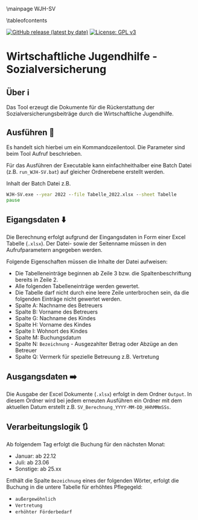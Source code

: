 \mainpage WJH-SV

\tableofcontents

[![GitHub release (latest by date)](https://img.shields.io/github/v/release/timounger/WJH-SV)](https://github.com/timounger/WJH-SV/releases/latest)
[![License: GPL v3](https://img.shields.io/badge/License-GPLv3-blue.svg)](https://github.com/timounger/WJH-SV/blob/master/LICENSE.md)

# Wirtschaftliche Jugendhilfe -  Sozialversicherung

## Über ℹ️

Das Tool erzeugt die Dokumente für die Rückerstattung der Sozialversicherungsbeiträge durch die Wirtschaftliche Jugendhilfe.

## Ausführen 🚀

Es handelt sich hierbei um ein Kommandozeilentool. Die Parameter sind beim Tool Aufruf beschrieben.

Für das Ausführen der Executable kann einfachheithalber eine Batch Datei (z.B. `run_WJH-SV.bat`) auf gleicher Ordnerebene erstellt werden.

Inhalt der Batch Datei z.B.

``` bat
WJH-SV.exe --year 2022 --file Tabelle_2022.xlsx --sheet Tabelle
pause
```

## Eigangsdaten ⬇️

Die Berechnung erfolgt aufgrund der Eingangsdaten in Form einer Excel Tabelle (`.xlsx`). Der Datei- sowie der Seitenname müssen in den Aufrufparametern angegeben werden.

Folgende Eigenschaften müssen die Inhalte der Datei aufweisen:

* Die Tabelleneinträge beginnen ab Zeile 3 bzw. die Spaltenbeschriftung bereits in Zeile 2.
* Alle folgenden Tabelleneinträge werden gewertet.
* Die Tabelle darf nicht durch eine leere Zeile unterbrochen sein, da die folgenden Einträge nicht gewertet werden.
* Spalte A: Nachname des Betreuers
* Spalte B: Vorname des Betreuers
* Spalte G: Nachname des Kindes
* Spalte H: Vorname des Kindes
* Spalte I: Wohnort des Kindes
* Spalte M: Buchungsdatum
* Spalte N: `Bezeichnung`  - Ausgezahlter Betrag oder Abzüge an den Betreuer
* Spalte Q: Vermerk für spezielle Betreuung z.B. Vertretung

## Ausgangsdaten ➡️

Die Ausgabe der Excel Dokumente (`.xlsx`) erfolgt in dem Ordner `Output`. In diesem Ordner wird bei jedem erneuten Ausführen ein Ordner mit dem aktuellen Datum erstellt z.B. `SV_Berechnung_YYYY-MM-DD_HHhMMmSSs`.

## Verarbeitungslogik 🔃

Ab folgendem Tag erfolgt die Buchung für den nächsten Monat:

* Januar: ab 22.12
* Juli: ab 23.06
* Sonstige: ab 25.xx

Enthält die Spalte `Bezeichnung` eines der folgenden Wörter, erfolgt die Buchung in die untere Tabelle für erhöhtes Pflegegeld:

* `außergewöhnlich`
* `Vertretung`
* `erhöhter Förderbedarf`
